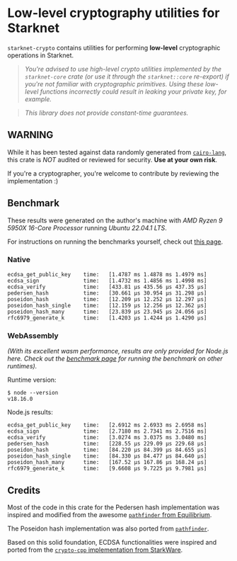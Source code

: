 # Low-level cryptography utilities for Starknet

`starknet-crypto` contains utilities for performing **low-level** cryptographic operations in Starknet.

> _You're advised to use high-level crypto utilities implemented by the `starknet-core` crate (or use it through the `starknet::core` re-export) if you're not familiar with cryptographic primitives. Using these low-level functions incorrectly could result in leaking your private key, for example._

> _This library does not provide constant-time guarantees._

## **WARNING**

While it has been tested against data randomly generated from [`cairo-lang`](https://github.com/starkware-libs/cairo-lang), this crate is _NOT_ audited or reviewed for security. **Use at your own risk**.

If you're a cryptographer, you're welcome to contribute by reviewing the implementation :)

## Benchmark

These results were generated on the author's machine with _AMD Ryzen 9 5950X 16-Core Processor_ running _Ubuntu 22.04.1 LTS_.

For instructions on running the benchmarks yourself, check out [this page](../BENCHMARK.md).

### Native

```log
ecdsa_get_public_key    time:   [1.4787 ms 1.4878 ms 1.4979 ms]
ecdsa_sign              time:   [1.4732 ms 1.4856 ms 1.4998 ms]
ecdsa_verify            time:   [433.81 µs 435.56 µs 437.35 µs]
pedersen_hash           time:   [30.661 µs 30.954 µs 31.298 µs]
poseidon_hash           time:   [12.209 µs 12.252 µs 12.297 µs]
poseidon_hash_single    time:   [12.159 µs 12.256 µs 12.362 µs]
poseidon_hash_many      time:   [23.839 µs 23.945 µs 24.056 µs]
rfc6979_generate_k      time:   [1.4203 µs 1.4244 µs 1.4290 µs]
```

### WebAssembly

_(With its excellent wasm performance, results are only provided for Node.js here. Check out the [benchmark page](../BENCHMARK.md) for running the benchmark on other runtimes)._

Runtime version:

```console
$ node --version
v18.16.0
```

Node.js results:

```log
ecdsa_get_public_key    time:   [2.6912 ms 2.6933 ms 2.6958 ms]
ecdsa_sign              time:   [2.7180 ms 2.7341 ms 2.7516 ms]
ecdsa_verify            time:   [3.0274 ms 3.0375 ms 3.0480 ms]
pedersen_hash           time:   [228.55 µs 229.09 µs 229.68 µs]
poseidon_hash           time:   [84.220 µs 84.399 µs 84.655 µs]
poseidon_hash_single    time:   [84.330 µs 84.477 µs 84.640 µs]
poseidon_hash_many      time:   [167.52 µs 167.86 µs 168.24 µs]
rfc6979_generate_k      time:   [9.6608 µs 9.7225 µs 9.7981 µs]
```

## Credits

Most of the code in this crate for the Pedersen hash implementation was inspired and modified from the awesome [`pathfinder` from Equilibrium](https://github.com/eqlabs/pathfinder/blob/b091cb889e624897dbb0cbec3c1df9a9e411eb1e/crates/pedersen/src/lib.rs).

The Poseidon hash implementation was also ported from [`pathfinder`](https://github.com/eqlabs/pathfinder/blob/00a1a74a90a7b8a7f1d07ac3e616be1cb39cf8f1/crates/stark_poseidon/src/lib.rs).

Based on this solid foundation, ECDSA functionalities were inspired and ported from the [`crypto-cpp` implementation from StarkWare](https://github.com/starkware-libs/crypto-cpp/blob/95864fbe11d5287e345432dbe1e80dea3c35fc58/src/starkware/crypto/ecdsa.cc).
